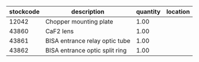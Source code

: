 |stockcode|description|quantity|location|
|---------|-----------|--------|--------|
|12042|Chopper mounting plate|1.00||
|43860|CaF2 lens|1.00||
|43861|BISA entrance relay optic tube|1.00||
|43862|BISA entrance optic split ring|1.00||
